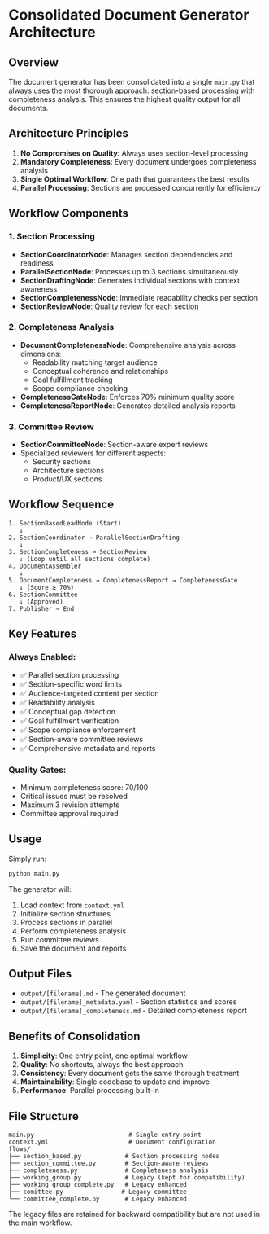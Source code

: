 # Consolidated Document Generator Architecture

## Overview

The document generator has been consolidated into a single `main.py` that always uses the most thorough approach: section-based processing with completeness analysis. This ensures the highest quality output for all documents.

## Architecture Principles

1. **No Compromises on Quality**: Always uses section-level processing
2. **Mandatory Completeness**: Every document undergoes completeness analysis
3. **Single Optimal Workflow**: One path that guarantees the best results
4. **Parallel Processing**: Sections are processed concurrently for efficiency

## Workflow Components

### 1. Section Processing
- **SectionCoordinatorNode**: Manages section dependencies and readiness
- **ParallelSectionNode**: Processes up to 3 sections simultaneously
- **SectionDraftingNode**: Generates individual sections with context awareness
- **SectionCompletenessNode**: Immediate readability checks per section
- **SectionReviewNode**: Quality review for each section

### 2. Completeness Analysis
- **DocumentCompletenessNode**: Comprehensive analysis across dimensions:
  - Readability matching target audience
  - Conceptual coherence and relationships
  - Goal fulfillment tracking
  - Scope compliance checking
- **CompletenessGateNode**: Enforces 70% minimum quality score
- **CompletenessReportNode**: Generates detailed analysis reports

### 3. Committee Review
- **SectionCommitteeNode**: Section-aware expert reviews
- Specialized reviewers for different aspects:
  - Security sections
  - Architecture sections
  - Product/UX sections

## Workflow Sequence

```
1. SectionBasedLeadNode (Start)
   ↓
2. SectionCoordinator → ParallelSectionDrafting
   ↓
3. SectionCompleteness → SectionReview
   ↓ (Loop until all sections complete)
4. DocumentAssembler
   ↓
5. DocumentCompleteness → CompletenessReport → CompletenessGate
   ↓ (Score ≥ 70%)
6. SectionCommittee
   ↓ (Approved)
7. Publisher → End
```

## Key Features

### Always Enabled:
- ✅ Parallel section processing
- ✅ Section-specific word limits
- ✅ Audience-targeted content per section
- ✅ Readability analysis
- ✅ Conceptual gap detection
- ✅ Goal fulfillment verification
- ✅ Scope compliance enforcement
- ✅ Section-aware committee reviews
- ✅ Comprehensive metadata and reports

### Quality Gates:
- Minimum completeness score: 70/100
- Critical issues must be resolved
- Maximum 3 revision attempts
- Committee approval required

## Usage

Simply run:
```bash
python main.py
```

The generator will:
1. Load context from `context.yml`
2. Initialize section structures
3. Process sections in parallel
4. Perform completeness analysis
5. Run committee reviews
6. Save the document and reports

## Output Files

- `output/[filename].md` - The generated document
- `output/[filename]_metadata.yaml` - Section statistics and scores
- `output/[filename]_completeness.md` - Detailed completeness report

## Benefits of Consolidation

1. **Simplicity**: One entry point, one optimal workflow
2. **Quality**: No shortcuts, always the best approach
3. **Consistency**: Every document gets the same thorough treatment
4. **Maintainability**: Single codebase to update and improve
5. **Performance**: Parallel processing built-in

## File Structure

```
main.py                          # Single entry point
context.yml                      # Document configuration
flows/
├── section_based.py            # Section processing nodes
├── section_committee.py        # Section-aware reviews
├── completeness.py             # Completeness analysis
├── working_group.py            # Legacy (kept for compatibility)
├── working_group_complete.py   # Legacy enhanced
├── comittee.py                # Legacy committee
└── committee_complete.py       # Legacy enhanced
```

The legacy files are retained for backward compatibility but are not used in the main workflow.